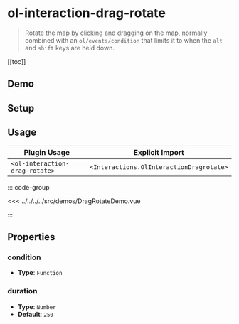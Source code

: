 # ol-interaction-drag-rotate

> Rotate the map by clicking and dragging on the map, normally combined with an `ol/events/condition` that limits it to when the `alt` and `shift` keys are held down.

[[toc]]

## Demo

<script setup lang="ts">
import DragRotateDemo from "@demos/DragRotateDemo.vue"
</script>

<ClientOnly>
<DragRotateDemo/>
</ClientOnly>

## Setup

<!--@include: ../../interactions.plugin.md-->

## Usage

| Plugin Usage                   |             Explicit Import              |
| ------------------------------ | :--------------------------------------: |
| `<ol-interaction-drag-rotate>` | `<Interactions.OlInteractionDragrotate>` |

::: code-group

<<< ../../../../src/demos/DragRotateDemo.vue

:::

## Properties

### condition

- **Type**: `Function`

### duration

- **Type**: `Number`
- **Default**: `250`
